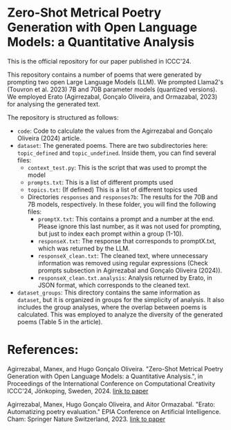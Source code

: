 # Zero-Shot Metrical Poetry Generation with Open Language Models: a Quantitative Analysis

This is the official repository for our paper published in ICCC'24.

This repository contains a number of poems that were generated by prompting two open Large Language Models (LLM). We prompted Llama2's (Touvron et al. 2023) 7B and 70B parameter models (quantized versions). We employed Erato (Agirrezabal, Gonçalo Oliveira, and Ormazabal, 2023) for analysing the generated text.

The repository is structured as follows:

  - `code`: Code to calculate the values from the Agirrezabal and Gonçalo Oliveira (2024) article.
  - `dataset`: The generated poems. There are two subdirectories here: `topic_defined` and `topic_undefined`. Inside them, you can find several files:
    - `context_test.py`: This is the script that was used to prompt the model
    - `prompts.txt`: This is a list of different prompts used
    - `topics.txt`: (If defined) This is a list of different topics used
    - Directories `responses` and `responses7b`: The results for the 70B and 7B models, respectively. In these folder, you will find the following files:
      - `promptX.txt`: This contains a prompt and a number at the end. Please ignore this last number, as it was not used for prompting, but just to index each prompt within a group (1-10).
      - `responseX.txt`: The response that corresponds to promptX.txt, which was returned by the LLM.
      - `responseX_clean.txt`: The cleaned text, where unnecessary information was removed using regular expressions (Check prompts subsection in Agirrezabal and Gonçalo Oliveira (2024)).
      - `responseX_clean.txt.analysis`: Analysis returned by Erato, in JSON format, which corresponds to the cleaned text.
  - `dataset_groups`: This directory contains the same information as `dataset`, but it is organized in groups for the simplicity of analysis. It also includes the group analyses, where the overlap between poems is calculated. This was employed to analyze the diversity of the generated poems (Table 5 in the article).

# References:

Agirrezabal, Manex, and Hugo Gonçalo Oliveira. "Zero-Shot Metrical Poetry Generation with Open Language Models: a Quantitative Analysis.", in Proceedings of the International Conference on Computational Creativity ICCC'24, Jönkoping, Sweden, 2024. [link to paper](https://computationalcreativity.net/iccc24/papers/ICCC24_paper_164.pdf)

Agirrezabal, Manex, Hugo Gonçalo Oliveira, and Aitor Ormazabal. "Erato: Automatizing poetry evaluation." EPIA Conference on Artificial Intelligence. Cham: Springer Nature Switzerland, 2023. [link to paper](https://link.springer.com/chapter/10.1007/978-3-031-49011-8_1)
